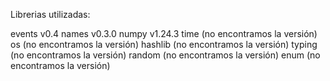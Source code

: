 Librerias utilizadas:

events v0.4
names v0.3.0
numpy v1.24.3
time (no encontramos la versión)
os (no encontramos la versión)
hashlib (no encontramos la versión)
typing (no encontramos la versión)
random (no encontramos la versión)
enum (no encontramos la versión)